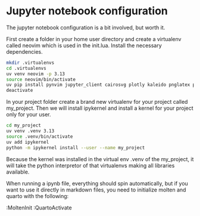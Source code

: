# Jupyter notebook configuration

The jupyter notebook configuration is a bit involved, but worth it.

First create a folder in your home user directory and create a virtualenv called neovim which is used in the init.lua. Install the necessary dependencies.

```bash
mkdir .virtualenvs
cd .virtualenvs
uv venv neovim -p 3.13
source neovim/bin/activate
uv pip install pynvim jupyter_client cairosvg plotly kaleido pnglatex pyperclip
deactivate
```

In your project folder create a brand new virtualenv for your project called my_project. Then we will install ipykernel and install a kernel for your project only for your user.

```bash
cd my_project
uv venv .venv 3.13
source .venv/bin/activate
uv add ipykernel
python -m ipykernel install --user --name my_project
```

Because the kernel was installed in the virtual env .venv of the my_project, it will take the python interpretor of that virtualenvs making all libraries available.

When running a ipynb file, everything should spin automatically, but if you want to use it directly in markdown files, you need to initialize molten and quarto with the following: 

:MoltenInit
:QuartoActivate
